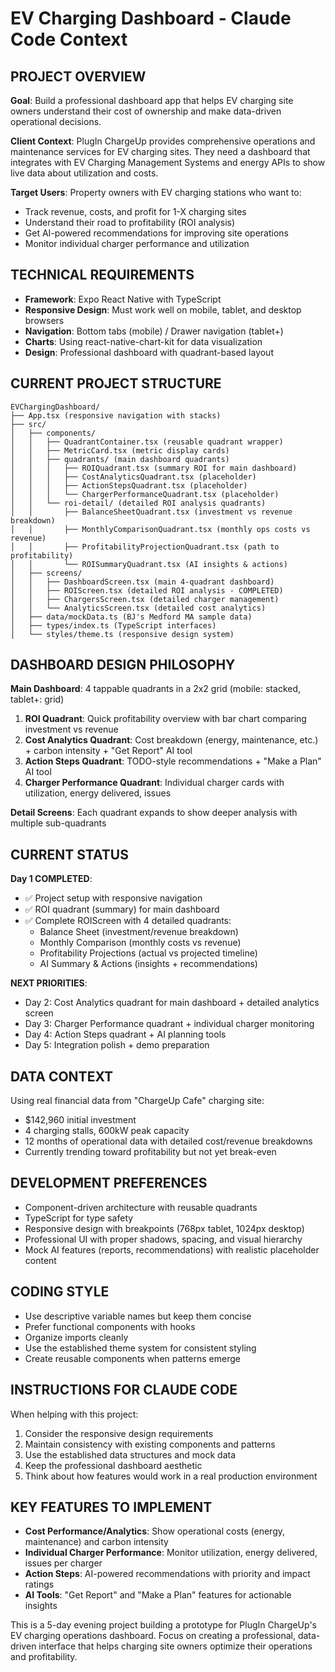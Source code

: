 # EV Charging Dashboard - Claude Code Context

## PROJECT OVERVIEW
**Goal**: Build a professional dashboard app that helps EV charging site owners understand their cost of ownership and make data-driven operational decisions.

**Client Context**: PlugIn ChargeUp provides comprehensive operations and maintenance services for EV charging sites. They need a dashboard that integrates with EV Charging Management Systems and energy APIs to show live data about utilization and costs.

**Target Users**: Property owners with EV charging stations who want to:
- Track revenue, costs, and profit for 1-X charging sites
- Understand their road to profitability (ROI analysis)
- Get AI-powered recommendations for improving site operations
- Monitor individual charger performance and utilization

## TECHNICAL REQUIREMENTS
- **Framework**: Expo React Native with TypeScript
- **Responsive Design**: Must work well on mobile, tablet, and desktop browsers
- **Navigation**: Bottom tabs (mobile) / Drawer navigation (tablet+)
- **Charts**: Using react-native-chart-kit for data visualization
- **Design**: Professional dashboard with quadrant-based layout

## CURRENT PROJECT STRUCTURE
```
EVChargingDashboard/
├── App.tsx (responsive navigation with stacks)
├── src/
│   ├── components/
│   │   ├── QuadrantContainer.tsx (reusable quadrant wrapper)
│   │   ├── MetricCard.tsx (metric display cards)
│   │   ├── quadrants/ (main dashboard quadrants)
│   │   │   ├── ROIQuadrant.tsx (summary ROI for main dashboard)
│   │   │   ├── CostAnalyticsQuadrant.tsx (placeholder)
│   │   │   ├── ActionStepsQuadrant.tsx (placeholder)
│   │   │   └── ChargerPerformanceQuadrant.tsx (placeholder)
│   │   └── roi-detail/ (detailed ROI analysis quadrants)
│   │       ├── BalanceSheetQuadrant.tsx (investment vs revenue breakdown)
│   │       ├── MonthlyComparisonQuadrant.tsx (monthly ops costs vs revenue)
│   │       ├── ProfitabilityProjectionQuadrant.tsx (path to profitability)
│   │       └── ROISummaryQuadrant.tsx (AI insights & actions)
│   ├── screens/
│   │   ├── DashboardScreen.tsx (main 4-quadrant dashboard)
│   │   ├── ROIScreen.tsx (detailed ROI analysis - COMPLETED)
│   │   ├── ChargersScreen.tsx (detailed charger management)
│   │   └── AnalyticsScreen.tsx (detailed cost analytics)
│   ├── data/mockData.ts (BJ's Medford MA sample data)
│   ├── types/index.ts (TypeScript interfaces)
│   └── styles/theme.ts (responsive design system)
```

## DASHBOARD DESIGN PHILOSOPHY
**Main Dashboard**: 4 tappable quadrants in a 2x2 grid (mobile: stacked, tablet+: grid)

1. **ROI Quadrant**: Quick profitability overview with bar chart comparing investment vs revenue
2. **Cost Analytics Quadrant**: Cost breakdown (energy, maintenance, etc.) + carbon intensity + "Get Report" AI tool
3. **Action Steps Quadrant**: TODO-style recommendations + "Make a Plan" AI tool  
4. **Charger Performance Quadrant**: Individual charger cards with utilization, energy delivered, issues

**Detail Screens**: Each quadrant expands to show deeper analysis with multiple sub-quadrants

## CURRENT STATUS
**Day 1 COMPLETED**: 
- ✅ Project setup with responsive navigation
- ✅ ROI quadrant (summary) for main dashboard  
- ✅ Complete ROIScreen with 4 detailed quadrants:
  - Balance Sheet (investment/revenue breakdown)
  - Monthly Comparison (monthly costs vs revenue)
  - Profitability Projections (actual vs projected timeline)
  - AI Summary & Actions (insights + recommendations)

**NEXT PRIORITIES**:
- Day 2: Cost Analytics quadrant for main dashboard + detailed analytics screen
- Day 3: Charger Performance quadrant + individual charger monitoring
- Day 4: Action Steps quadrant + AI planning tools
- Day 5: Integration polish + demo preparation

## DATA CONTEXT
Using real financial data from "ChargeUp Cafe" charging site:
- $142,960 initial investment
- 4 charging stalls, 600kW peak capacity
- 12 months of operational data with detailed cost/revenue breakdowns
- Currently trending toward profitability but not yet break-even

## DEVELOPMENT PREFERENCES
- Component-driven architecture with reusable quadrants
- TypeScript for type safety
- Responsive design with breakpoints (768px tablet, 1024px desktop)
- Professional UI with proper shadows, spacing, and visual hierarchy
- Mock AI features (reports, recommendations) with realistic placeholder content

## CODING STYLE
- Use descriptive variable names but keep them concise
- Prefer functional components with hooks
- Organize imports cleanly
- Use the established theme system for consistent styling
- Create reusable components when patterns emerge

## INSTRUCTIONS FOR CLAUDE CODE
When helping with this project:
1. Consider the responsive design requirements
2. Maintain consistency with existing components and patterns
3. Use the established data structures and mock data
4. Keep the professional dashboard aesthetic
5. Think about how features would work in a real production environment

## KEY FEATURES TO IMPLEMENT
- **Cost Performance/Analytics**: Show operational costs (energy, maintenance) and carbon intensity
- **Individual Charger Performance**: Monitor utilization, energy delivered, issues per charger
- **Action Steps**: AI-powered recommendations with priority and impact ratings
- **AI Tools**: "Get Report" and "Make a Plan" features for actionable insights

This is a 5-day evening project building a prototype for PlugIn ChargeUp's EV charging operations dashboard. Focus on creating a professional, data-driven interface that helps charging site owners optimize their operations and profitability.